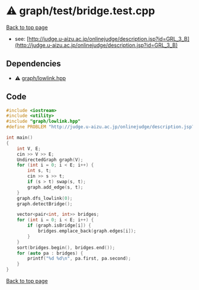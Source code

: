 <!-- mathjax config similar to math.stackexchange -->
<script type="text/javascript" async
  src="https://cdnjs.cloudflare.com/ajax/libs/mathjax/2.7.5/MathJax.js?config=TeX-MML-AM_CHTML">
</script>
<script type="text/x-mathjax-config">
  MathJax.Hub.Config({
    TeX: { equationNumbers: { autoNumber: "AMS" }},
    tex2jax: {
      inlineMath: [ ['$','$'] ],
      processEscapes: true
    },
    "HTML-CSS": { matchFontHeight: false },
    displayAlign: "left",
    displayIndent: "2em"
  });
</script>

<script type="text/javascript" src="https://cdnjs.cloudflare.com/ajax/libs/jquery/3.4.1/jquery.min.js"></script>
<script src="https://cdn.jsdelivr.net/npm/jquery-balloon-js@1.1.2/jquery.balloon.min.js" integrity="sha256-ZEYs9VrgAeNuPvs15E39OsyOJaIkXEEt10fzxJ20+2I=" crossorigin="anonymous"></script>
<script type="text/javascript" src="../../../assets/js/copy-button.js"></script>
<link rel="stylesheet" href="../../../assets/css/copy-button.css" />


# :warning: graph/test/bridge.test.cpp


[Back to top page](../../../index.html)

* see: [http://judge.u-aizu.ac.jp/onlinejudge/description.jsp?id=GRL_3_B](http://judge.u-aizu.ac.jp/onlinejudge/description.jsp?id=GRL_3_B)


## Dependencies
* :warning: [graph/lowlink.hpp](../../../library/graph/lowlink.hpp.html)


## Code
```cpp
#include <iostream>
#include <utility>
#include "graph/lowlink.hpp"
#define PROBLEM "http://judge.u-aizu.ac.jp/onlinejudge/description.jsp?id=GRL_3_B"

int main()
{
    int V, E;
    cin >> V >> E;
    UndirectedGraph graph(V);
    for (int i = 0; i < E; i++) {
        int s, t;
        cin >> s >> t;
        if (s > t) swap(s, t);
        graph.add_edge(s, t);
    }
    graph.dfs_lowlink(0);
    graph.detectBridge();

    vector<pair<int, int>> bridges;
    for (int i = 0; i < E; i++) {
        if (graph.isBridge[i]) {
            bridges.emplace_back(graph.edges[i]);
        }
    }
    sort(bridges.begin(), bridges.end());
    for (auto pa : bridges) {
        printf("%d %d\n", pa.first, pa.second);
    }
}

```

[Back to top page](../../../index.html)

